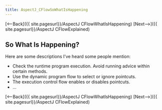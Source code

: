 ```yaml
---
title: AspectJ_CFlowSoWhatIsHappening
---
```

[<--Back]({{ site.pagesurl}}/AspectJ CFlowWhatIsHappening) [Next-->]({{ site.pagesurl}}/AspectJ CFlowExplained)

## So What Is Happening?
Here are some descriptions I’ve heard some people mention:
* Check the runtime program execution. Avoid running advice within certain methods.
* Use the dynamic program flow to select or ignore pointcuts.
* The execution control flow enables or disables pointcuts.
* ...

[<--Back]({{ site.pagesurl}}/AspectJ CFlowWhatIsHappening) [Next-->]({{ site.pagesurl}}/AspectJ CFlowExplained)